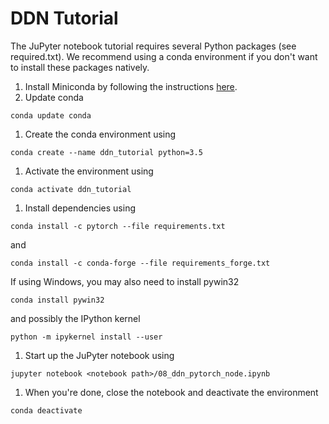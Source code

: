 # DDN Tutorial

The JuPyter notebook tutorial requires several Python packages (see required.txt). We recommend using a conda environment if you don't want to install these packages natively.

1. Install Miniconda by following the instructions [here](https://docs.conda.io/projects/conda/en/latest/user-guide/install/).
1. Update conda
```
conda update conda
```
1. Create the conda environment using
```
conda create --name ddn_tutorial python=3.5
```
1. Activate the environment using
```
conda activate ddn_tutorial
```
1. Install dependencies using
```
conda install -c pytorch --file requirements.txt
```
and
```
conda install -c conda-forge --file requirements_forge.txt
```
If using Windows, you may also need to install pywin32
```
conda install pywin32
```
and possibly the IPython kernel
```
python -m ipykernel install --user
```
1. Start up the JuPyter notebook using
```
jupyter notebook <notebook path>/08_ddn_pytorch_node.ipynb
```
1. When you're done, close the notebook and deactivate the environment
```
conda deactivate
```

